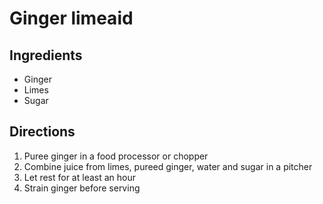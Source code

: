 Ginger limeaid
==============

Ingredients
-----------

- Ginger
- Limes
- Sugar

Directions
----------

1. Puree ginger in a food processor or chopper
2. Combine juice from limes, pureed ginger, water and sugar in a pitcher
3. Let rest for at least an hour
4. Strain ginger before serving
